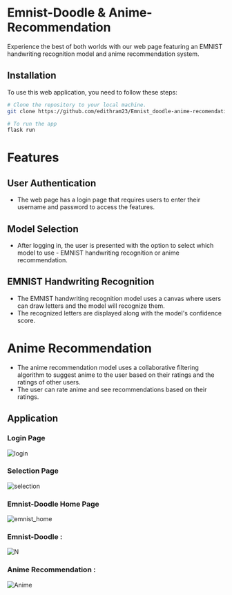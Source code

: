 # Emnist-Doodle & Anime-Recommendation

Experience the best of both worlds with our web page featuring an EMNIST handwriting recognition model and anime recommendation system. 
## Installation

To use this web application, you need to follow these steps:

```bash
# Clone the repository to your local machine.
git clone https://github.com/edithram23/Emnist_doodle-anime-recomendation_system.git

# To run the app
flask run
```

# Features

## User Authentication
* The web page has a login page that requires users to enter their username and password to access the features.
## Model Selection
* After logging in, the user is presented with the option to select which model to use - EMNIST handwriting recognition or anime recommendation.
## EMNIST Handwriting Recognition
* The EMNIST handwriting recognition model uses a canvas where users can draw letters and the model will recognize them.
* The recognized letters are displayed along with the model's confidence score.
# Anime Recommendation
* The anime recommendation model uses a collaborative filtering algorithm to suggest anime to the user based on their ratings and the ratings of other users.
* The user can rate anime and see recommendations based on their ratings.

## Application

### Login Page 

![login](https://user-images.githubusercontent.com/106003437/229405492-31e7adfa-c1a6-40a2-a752-5086711974f2.jpeg)

### Selection Page

![selection](https://user-images.githubusercontent.com/106003437/229406577-1ddd9c47-c1a0-4217-8ce7-1ea2833f3a3f.jpeg)


### Emnist-Doodle Home Page

![emnist_home](https://user-images.githubusercontent.com/106003437/229406696-8c664482-b301-4fba-ae8a-6f296caed1f7.jpeg)

### Emnist-Doodle : 

![N](https://user-images.githubusercontent.com/106003437/229407475-c3809c26-19fe-4763-b1c9-7a012f30fa08.jpeg)


### Anime Recommendation : 

![Anime](https://user-images.githubusercontent.com/106003437/229406072-8f47b774-39c2-4ad0-9f1e-5f7b450ee6a3.jpeg)
